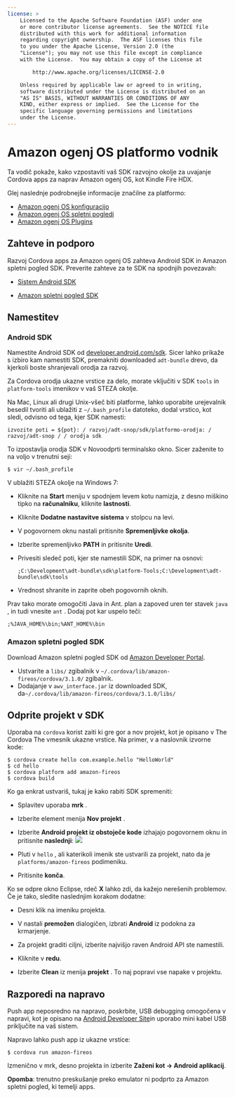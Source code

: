```yaml
---
license: >
    Licensed to the Apache Software Foundation (ASF) under one
    or more contributor license agreements.  See the NOTICE file
    distributed with this work for additional information
    regarding copyright ownership.  The ASF licenses this file
    to you under the Apache License, Version 2.0 (the
    "License"); you may not use this file except in compliance
    with the License.  You may obtain a copy of the License at

        http://www.apache.org/licenses/LICENSE-2.0

    Unless required by applicable law or agreed to in writing,
    software distributed under the License is distributed on an
    "AS IS" BASIS, WITHOUT WARRANTIES OR CONDITIONS OF ANY
    KIND, either express or implied.  See the License for the
    specific language governing permissions and limitations
    under the License.
---
```


# Amazon ogenj OS platformo vodnik

Ta vodič pokaže, kako vzpostaviti vaš SDK razvojno okolje za uvajanje Cordova apps za naprav Amazon ogenj OS, kot Kindle Fire HDX.

Glej naslednje podrobnejše informacije značilne za platformo:

*   <a href="config.html">Amazon ogenj OS konfiguracijo</a>
*   <a href="webview.html">Amazon ogenj OS spletni pogledi</a>
*   <a href="plugin.html">Amazon ogenj OS Plugins</a>

## Zahteve in podporo

Razvoj Cordova apps za Amazon ogenj OS zahteva Android SDK in Amazon spletni pogled SDK. Preverite zahteve za te SDK na spodnjih povezavah:

*   [Sistem Android SDK][1]

*   [Amazon spletni pogled SDK][2]

 [1]: http://developer.android.com/sdk/
 [2]: https://developer.amazon.com/sdk/fire/IntegratingAWV.html#installawv

## Namestitev

### Android SDK

Namestite Android SDK od [developer.android.com/sdk][1]. Sicer lahko prikaže s izbiro kam namestiti SDK, premakniti downloaded `adt-bundle` drevo, da kjerkoli boste shranjevali orodja za razvoj.

Za Cordova orodja ukazne vrstice za delo, morate vključiti v SDK `tools` in `platform-tools` imenikov v vaš STEZA okolje.

Na Mac, Linux ali drugi Unix-všeč biti platforme, lahko uporabite urejevalnik besedil tvoriti ali ublažiti z `~/.bash_profile` datoteko, dodal vrstico, kot sledi, odvisno od tega, kjer SDK namesti:

    izvozite poti = ${pot}: / razvoj/adt-snop/sdk/platformo-orodja: / razvoj/adt-snop / / orodja sdk
    

To izpostavlja orodja SDK v Novoodprti terminalsko okno. Sicer zaženite to na voljo v trenutni seji:

    $ vir ~/.bash_profile
    

V ublažiti STEZA okolje na Windows 7:

*   Kliknite na **Start** meniju v spodnjem levem kotu namizja, z desno miškino tipko na **računalniku**, kliknite **lastnosti**.

*   Kliknite **Dodatne nastavitve sistema** v stolpcu na levi.

*   V pogovornem oknu nastali pritisnite **Spremenljivke okolja**.

*   Izberite spremenljivko **PATH** in pritisnite **Uredi**.

*   Privesiti sledeč poti, kjer ste namestili SDK, na primer na osnovi:
    
        ;C:\Development\adt-bundle\sdk\platform-Tools;C:\Development\adt-bundle\sdk\tools
        

*   Vrednost shranite in zaprite obeh pogovornih oknih.

Prav tako morate omogočiti Java in Ant. plan a zapoved uren ter stavek `java` , in tudi vnesite `ant` . Dodaj pot kar uspelo teči:

    ;%JAVA_HOME%\bin;%ANT_HOME%\bin
    

### Amazon spletni pogled SDK

Download Amazon spletni pogled SDK od [Amazon Developer Portal][2].

*   Ustvarite a `libs/` zgibalnik v `~/.cordova/lib/amazon-fireos/cordova/3.1.0/` zgibalnik.
*   Dodajanje v `awv_interface.jar` iz downloaded SDK, da`~/.cordova/lib/amazon-fireos/cordova/3.1.0/libs/`

## Odprite projekt v SDK

Uporaba na `cordova` korist zaiti ki gre gor a nov projekt, kot je opisano v The Cordova The vmesnik ukazne vrstice. Na primer, v a naslovnik izvorne kode:

    $ cordova create hello com.example.hello "HelloWorld"
    $ cd hello
    $ cordova platform add amazon-fireos
    $ cordova build
    

Ko ga enkrat ustvariš, tukaj je kako rabiti SDK spremeniti:

*   Splavitev uporaba **mrk** .

*   Izberite element menija **Nov projekt** .

*   Izberite **Android projekt iz obstoječe kode** izhajajo pogovornem oknu in pritisnite **naslednji**: ![][3]

*   Pluti v `hello` , ali katerikoli imenik ste ustvarili za projekt, nato da je `platforms/amazon-fireos` podimeniku.

*   Pritisnite **konča**.

 [3]: img/guide/platforms//eclipse_new_project.png

Ko se odpre okno Eclipse, rdeč **X** lahko zdi, da kažejo nerešenih problemov. Če je tako, sledite naslednjim korakom dodatne:

*   Desni klik na imeniku projekta.

*   V nastali **premožen** dialogičen, izbrati **Android** iz podokna za krmarjenje.

*   Za projekt graditi ciljni, izberite najvišjo raven Android API ste namestili.

*   Kliknite v **redu**.

*   Izberite **Clean** iz menija **projekt** . To naj popravi vse napake v projektu.

## Razporedi na napravo

Push app neposredno na napravo, poskrbite, USB debugging omogočena v napravi, kot je opisano na [Android Developer Site][4]in uporabo mini kabel USB priključite na vaš sistem.

 [4]: http://developer.android.com/tools/device.html

Napravo lahko push app iz ukazne vrstice:

    $ cordova run amazon-fireos
    

Izmenično v mrk, desno projekta in izberite **Zaženi kot → Android aplikacij**.

**Opomba**: trenutno preskušanje preko emulator ni podprto za Amazon spletni pogled, ki temelji apps.